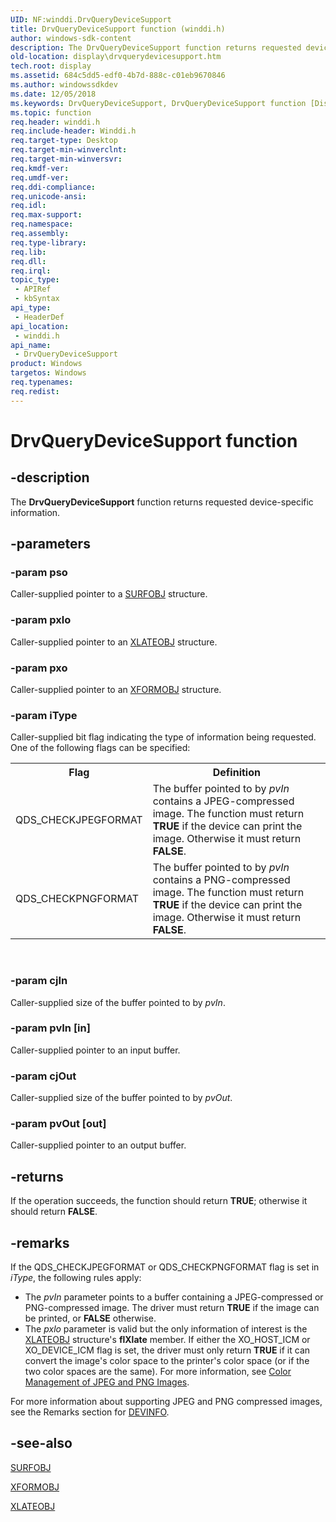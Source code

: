 ```yaml
---
UID: NF:winddi.DrvQueryDeviceSupport
title: DrvQueryDeviceSupport function (winddi.h)
author: windows-sdk-content
description: The DrvQueryDeviceSupport function returns requested device-specific information.
old-location: display\drvquerydevicesupport.htm
tech.root: display
ms.assetid: 684c5dd5-edf0-4b7d-888c-c01eb9670846
ms.author: windowssdkdev
ms.date: 12/05/2018
ms.keywords: DrvQueryDeviceSupport, DrvQueryDeviceSupport function [Display Devices], ddifncs_21186d04-cf17-4707-88b4-bd72d5f78b23.xml, display.drvquerydevicesupport, winddi/DrvQueryDeviceSupport
ms.topic: function
req.header: winddi.h
req.include-header: Winddi.h
req.target-type: Desktop
req.target-min-winverclnt: 
req.target-min-winversvr: 
req.kmdf-ver: 
req.umdf-ver: 
req.ddi-compliance: 
req.unicode-ansi: 
req.idl: 
req.max-support: 
req.namespace: 
req.assembly: 
req.type-library: 
req.lib: 
req.dll: 
req.irql: 
topic_type:
 - APIRef
 - kbSyntax
api_type:
 - HeaderDef
api_location:
 - winddi.h
api_name:
 - DrvQueryDeviceSupport
product: Windows
targetos: Windows
req.typenames: 
req.redist: 
---
```


# DrvQueryDeviceSupport function


## -description


The <b>DrvQueryDeviceSupport</b> function returns requested device-specific information.


## -parameters




### -param pso

Caller-supplied pointer to a <a href="https://msdn.microsoft.com/cee7cb50-1e8a-422b-aebe-7030ae96fb34">SURFOBJ</a> structure.


### -param pxlo

Caller-supplied pointer to an <a href="https://msdn.microsoft.com/08bdead0-290a-4b23-8118-5f1f941e439f">XLATEOBJ</a> structure.


### -param pxo

Caller-supplied pointer to an <a href="https://msdn.microsoft.com/a18af8fc-880a-4ac3-905a-1d9384c2b8d7">XFORMOBJ</a> structure.


### -param iType

Caller-supplied bit flag indicating the type of information being requested. One of the following flags can be specified:

<table>
<tr>
<th>Flag</th>
<th>Definition</th>
</tr>
<tr>
<td>
QDS_CHECKJPEGFORMAT

</td>
<td>
The buffer pointed to by <i>pvIn</i> contains a JPEG-compressed image. The function must return <b>TRUE</b> if the device can print the image. Otherwise it must return <b>FALSE</b>.

</td>
</tr>
<tr>
<td>
QDS_CHECKPNGFORMAT

</td>
<td>
The buffer pointed to by <i>pvIn</i> contains a PNG-compressed image. The function must return <b>TRUE</b> if the device can print the image. Otherwise it must return <b>FALSE</b>.

</td>
</tr>
</table>
 


### -param cjIn

Caller-supplied size of the buffer pointed to by <i>pvIn</i>.


### -param pvIn [in]

Caller-supplied pointer to an input buffer.


### -param cjOut

Caller-supplied size of the buffer pointed to by <i>pvOut</i>.


### -param pvOut [out]

Caller-supplied pointer to an output buffer.


## -returns



If the operation succeeds, the function should return <b>TRUE</b>; otherwise it should return <b>FALSE</b>.




## -remarks



If the QDS_CHECKJPEGFORMAT or QDS_CHECKPNGFORMAT flag is set in <i>iType</i>, the following rules apply:

<ul>
<li>
The <i>pvIn</i> parameter points to a buffer containing a JPEG-compressed or PNG-compressed image. The driver must return <b>TRUE</b> if the image can be printed, or <b>FALSE</b> otherwise.

</li>
<li>
The <i>pxlo</i> parameter is valid but the only information of interest is the <a href="https://msdn.microsoft.com/08bdead0-290a-4b23-8118-5f1f941e439f">XLATEOBJ</a> structure's <b>flXlate</b> member. If either the XO_HOST_ICM or XO_DEVICE_ICM flag is set, the driver must only return <b>TRUE</b> if it can convert the image's color space to the printer's color space (or if the two color spaces are the same). For more information, see <a href="https://msdn.microsoft.com/ece0578d-bf03-4eee-9568-40ef684ba8a7">Color Management of JPEG and PNG Images</a>.

</li>
</ul>
For more information about supporting JPEG and PNG compressed images, see the Remarks section for <a href="https://msdn.microsoft.com/5ba3e521-2e70-4a5b-979d-30a061275d42">DEVINFO</a>.




## -see-also




<a href="https://msdn.microsoft.com/cee7cb50-1e8a-422b-aebe-7030ae96fb34">SURFOBJ</a>



<a href="https://msdn.microsoft.com/a18af8fc-880a-4ac3-905a-1d9384c2b8d7">XFORMOBJ</a>



<a href="https://msdn.microsoft.com/08bdead0-290a-4b23-8118-5f1f941e439f">XLATEOBJ</a>
 

 

